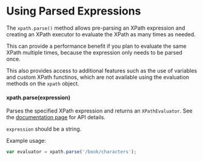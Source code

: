 # Using Parsed Expressions

The `xpath.parse()` method allows pre-parsing an XPath expression and creating an XPath executor to evaluate the XPath as many times as needed.

This can provide a performance benefit if you plan to evaluate the same XPath multiple times, because the expression only needs to be parsed once.

This also provides access to additional features such as the use of variables and custom XPath functinos, which are not available using the evaluation methods on the `xpath` object.

#### xpath.parse(expression)

Parses the specified XPath expression and returns an `XPathEvaluator`. See the [documentation page](XPathEvaluator.md) for API details.

`expression` should be a string.

Example usage:

```js
var evaluator = xpath.parse('/book/characters');
```


